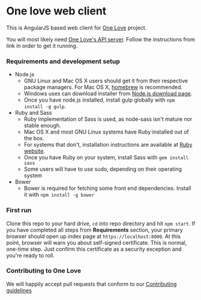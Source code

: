 One love web client
===================

This is AngularJS based web client for [One Love](https://one-love.github.io) project.

You will most likely need [One Love's API server](https://github.com/one-love/ansible-one-love).
Follow the instructions from link in order to get it running.

### Requirements and development setup

- Node.js
    - GNU Linux and Mac OS X users should get it from their respective package managers.
    For Mac OS X, [homebrew](brew.sh) is recommended.
    - Windows uses can download installer from [Node.js download page](http://nodejs.org/download/).
    - Once you have node.js installed, install gulp globally with `npm install -g gulp`.
- Ruby and Sass
    - Ruby implementation of Sass is used, as node-sass isn't mature nor stable enough.
    - Mac OS X and most GNU Linux systems have Ruby installed out of the box.
    - For systems that don't, installation instructions are available at 
    [Ruby website](https://www.ruby-lang.org/en/installation/).
    - Once you have Ruby on your system, install Sass with `gem install sass`
    - Some users will have to use sudo, depending on their operating system
- Bower
    - Bower is required for fetching some front end dependencies. Install it 
    with `npm install -g bower`
    
### First run

Clone this repo to your hard drive, `cd` into repo directory and hit `npm start`. 
If you have completed all steps from __Requirements__ section, your primary browser
should open up index page at `https://localhost:8000`. At this point, browser will
warn you about self-signed certificate. This is normal, one-time step. Just confirm 
this certificate as a security exception and you're ready to roll.

### Contributing to One Love

We will happily accept pull requests that conform to our [Contributing guidelines](CONTRIBUTING.md)